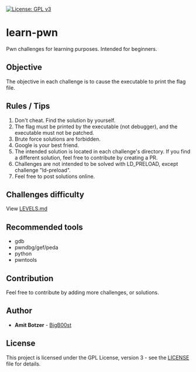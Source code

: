[![License: GPL v3](https://img.shields.io/badge/License-GPLv3-blue.svg)](https://www.gnu.org/licenses/gpl-3.0)  

# learn-pwn
Pwn challenges for learning purposes. Intended for beginners.

## Objective
The objective in each challenge is to cause the executable to print the flag file.

## Rules / Tips
1. Don't cheat. Find the solution by yourself.
2. The flag must be printed by the executable (not debugger), and the executable must not be patched.
3. Brute force solutions are forbidden.
4. Google is your best friend.
5. The intended solution is located in each challenge's directory. If you find a different solution, feel free to contribute by creating a PR.
6. Challenges are not intended to be solved with LD_PRELOAD, except challenge "ld-preload".
7. Feel free to post solutions online.

## Challenges difficulty
View [LEVELS.md](LEVELS.md)

## Recommended tools
 * gdb
 * pwndbg/gef/peda
 * python
 * pwntools 

## Contribution
Feel free to contribute by adding more challenges, or solutions.

## Author

* **Amit Botzer** - [BigB00st](https://github.com/BigB00st)

## License
  
This project is licensed under the GPL License, version 3 - see the [LICENSE](LICENSE) file for details.
